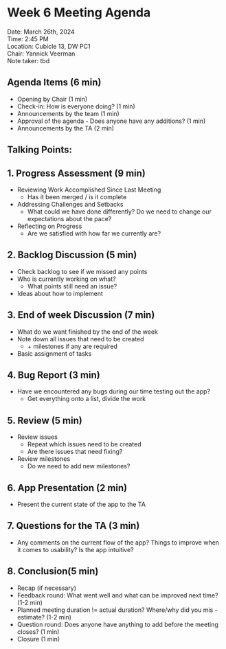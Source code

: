 # Week 6 Meeting Agenda

Date:           March 26th, 2024\
Time:           2:45 PM\
Location:       Cubicle 13, DW PC1\
Chair:          Yannick Veerman\
Note taker:     tbd

## Agenda Items (6 min)
- Opening by Chair (1 min)
- Check-in: How is everyone doing? (1 min)
- Announcements by the team (1 min)
- Approval of the agenda - Does anyone have any additions? (1 min)
- Announcements by the TA (2 min)

## Talking Points:

## 1. Progress Assessment (9 min)
- Reviewing Work Accomplished Since Last Meeting
    - Has it been merged / is it complete
- Addressing Challenges and Setbacks
    - What could we have done differently? Do we need to change our expectations about the pace? 
- Reflecting on Progress
    - Are we satisfied with how far we currently are?

## 2. Backlog Discussion (5 min)
- Check backlog to see if we missed any points
- Who is currently working on what?
    - What points still need an issue?
- Ideas about how to implement

## 3. End of week Discussion (7 min)
- What do we want finished by the end of the week
- Note down all issues that need to be created
    - \+ milestones if any are required
- Basic assignment of tasks

## 4. Bug Report (3 min)
- Have we encountered any bugs during our time testing out the app?
    - Get everything onto a list, divide the work

## 5. Review (5 min)
- Review issues
    - Repeat which issues need to be created
    - Are there issues that need fixing?
- Review milestones
    - Do we need to add new milestones?

## 6. App Presentation (2 min)
- Present the current state of the app to the TA

## 7. Questions for the TA (3 min)
- Any comments on the current flow of the app? Things to improve when it comes to usability? Is the app intuitive?

## 8. Conclusion(5 min)
- Recap (if necessary)
- Feedback round: What went well and what can be improved next time? (1-2 min)
- Planned meeting duration != actual duration? Where/why did you mis -estimate? (1-2 min)
- Question round: Does anyone have anything to add before the meeting closes? (1 min)
- Closure (1 min)
